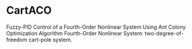 # CartACO
Fuzzy-PID Control of a Fourth-Order Nonlinear System Using Ant Colony Optimization Algorithm
Fourth-Order Nonlinear System: two-degree-of-freedom cart-pole system.
